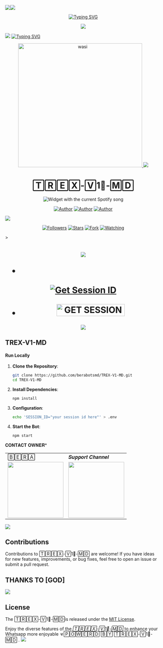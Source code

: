 
<a><img src='https://i.imgur.com/LyHic3i.gif'/></a><a><img src='https://i.imgur.com/LyHic3i.gif'/></a>
<p align="center">
<p align="center">
  <a href="https://git.io/typing-svg"><img src="https://readme-typing-svg.demolab.com?font=EB+Garamond&weight=800&size=28&duration=4000&pause=1000&random=false&width=435&lines=+•★⃝ TREX-+V1-+MD-★⃝•;MULTI-DEVICE+WHATSAPP+BOT;DEVELOPED+BY+BRUCE+BERA;RELEASED+DATE+22%2F6%2F2024." alt="Typing SVG" /></a>
 </p>
<p align="center">
 <a><img src='https://i.imgur.com/LyHic3i.gif'/></a> <a>
<p align="center">  

<a><img src='https://i.imgur.com/LyHic3i.gif'/></a>
<a href="https://git.io/typing-svg"><img src="https://readme-typing-svg.demolab.com?font=Black+Ops+One&size=50&pause=1000&color=1BAFBAFF&center=true&width=910&height=100&lines=🅃🅁🄴🅇-🅅1⃣-🄼🄳" alt="Typing SVG"/></a>

<p align="center">  
  <a href="https://whatsapp.com/channel/0029VajJoCoLI8YePbpsnE3q">
    <img alt="wasi" height="400" src="https://i.ibb.co/4jBhn13/Socialthumb.jpg">
    <a><img src='https://i.imgur.com/LyHic3i.gif'/></a>
   <h1 align="center">🅃🅁🄴🅇-🅅1⃣-🄼🄳</h1>
  </a>
    <div align="center">
  <img src="https://spogit.vercel.app/api?theme=dark&rainbow=true&scan=true" alt="Widget with the current Spotify song"  />
</div>
 
</p>
<p align="center">
<a href="https://github.com/berabotsmd"><img title="Author" src="https://img.shields.io/badge/berabotsmd-black?style=for-the-badge&logo=Github"></a> <a href="https://whatsapp.com/channel/0029VajJoCoLI8YePbpsnE3q"><img title="Author" src="https://img.shields.io/badge/CHANNEL-black?style=for-the-badge&logo=whatsapp"></a> <a href="https://wa.me/254743982206"><img title="Author" src="https://img.shields.io/badge/CHAT US-black?style=for-the-badge&logo=whatsapp"></a>
<p/>
  <a><img src='https://i.imgur.com/LyHic3i.gif'/></a>
<p align="center">
<a href="https://github.com/berabotsmd?tab=followers"><img title="Followers" src="https://img.shields.io/github/followers/berabotsmd?label=Followers&style=social"></a>
<a href="https://github.com/berabotsmd/TREX-V1-MD/stargazers/"><img title="Stars" src="https://img.shields.io/github/stars/berabotsmd/TREX-V1-MD?&style=social"></a>
<a href="https://github.com/berabotsmd/TREX-V1-MD/network/members"><img title="Fork" src="https://img.shields.io/github/forks/berabotsmd/TREX-V1-MD?style=social"></a>
<a href="https://github.com/berabotsmd/TREX-V1-MD/watchers"><img title="Watching" src="https://img.shields.io/github/watchers/berabotsmd/TREX-V1-MD 
   -MD?label=Watching&style=social"></a>
</p>></a>                     

   <h1 align="center"                  



***



<a><img src='https://i.imgur.com/LyHic3i.gif'/></a>
</a></p>
- <br>
<a href='https://david-session-2-94sq.onrender.com/pair' target="_blank"><img alt='Get Session ID' src='https://img.shields.io/badge/Get-Session_ID-100000?style=for-the-badge&logo=scan&logoColor=white&labelColor=black&color=blue'/></a>

- <a href="https://joelsession1-4a8c04ad2935.herokuapp.com/pair"><img title="GET SESSION OPT 2" src="https://img.shields.io/badge/GET SESSION OPT 2-h?color=red&style=for-the-badge&logo=Tesla" width="220" height="38.45"/></a></p>

<a><img src='https://i.imgur.com/LyHic3i.gif'/></a>

</p>




## TREX-V1-MD 

#### Run Locally

1. **Clone the Repository**:

   ```bash
   git clone https://github.com/berabotsmd/TREX-V1-MD.git
   cd TREX-V1-MD 
   ```

2. **Install Dependencies**:

   ```bash
   npm install
   ```

3. **Configuration**:

   ```bash
   echo 'SESSION_ID="your session id here"' > .env
   ```

4. **Start the Bot**:

   ```bash
   npm start
   ```

𝐂𝐎𝐍𝐓𝐀𝐂𝐓 𝐎𝐖𝐍𝐄𝐑*

<table>
  <tr>
    <td>🄱🄴🅁🄰</td>
    <td>𝑺𝒖𝒑𝒑𝒐𝒓𝒕 𝑪𝒉𝒂𝒏𝒏𝒆𝒍</td>
  </tr>
  <tr>
    <td><a href="https://wa.me/254740007567?"><img src="https://i.ibb.co/4jBhn13/Socialthumb.jpg" width="180"</td>
    <td><a href="https://whatsapp.com/channel/0029Vajvy2kEwEjwAKP4SI0x"><img src="https://telegra.ph/file/926279932ae313412a5d5.jpg" width="180"</td>
  </tr>
</table>

</p>

<a><img src='https://i.imgur.com/LyHic3i.gif'/></a>
## Contributions


Contributions to 🅃🅁🄴🅇-🅅1⃣-🄼🄳 are welcome! If you have ideas for new features, improvements, or bug fixes, feel free to open an issue or submit a pull request.
## THANKS TO [GOD]
<a><img src='https://i.imgur.com/LyHic3i.gif'/></a>
## License

The 🅃🅁🄴🅇-🅅1⃣-🄼🄳is released under the [MIT License](https://opensource.org/licenses/MIT).

Enjoy the diverse features of the *🅃🅁🄴🅇-🅅1⃣-🄼🄳*  to enhance your Whatsapp more enjoyable
☣🄿🄾🅆🄴🅁🄳 🄱🅈 🅃🅁🄴🅇-🅅1⃣-🄼🄳
.
<a><img src='https://i.imgur.com/LyHic3i.gif'/></a>

